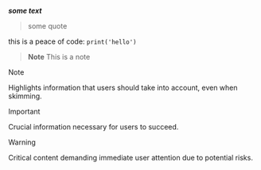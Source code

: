 ***some text***

> some quote

this is a peace of code: `print('hello')`

> **Note**
> This is a note

> [!NOTE]
> Highlights information that users should take into account, even when skimming.

> [!IMPORTANT]
> Crucial information necessary for users to succeed.

> [!WARNING]
> Critical content demanding immediate user attention due to potential risks.

<!-- This content will not appear in the rendered Markdown -->